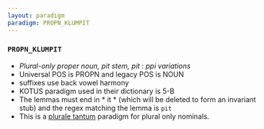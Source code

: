 ```yaml
---
layout: paradigm
paradigm: PROPN_KLUMPIT
---
```

### ` PROPN_KLUMPIT `

* _Plural-only proper noun, pit stem, pit : ppi variations_
* Universal POS is PROPN and legacy POS is NOUN
* suffixes use back vowel harmony
* KOTUS paradigm used in their dictionary is 5-B
* The lemmas must end in * it * (which will be deleted to form an invariant stub) and the regex matching the lemma is ` pit `
* This is a [plurale tantum](https://en.wikipedia.org/wiki/Plurale_tantum) paradigm for plural only nominals.
